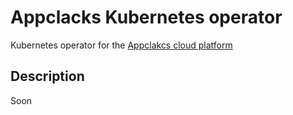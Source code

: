 # Appclacks Kubernetes operator

Kubernetes operator for the [Appclakcs cloud platform](https://appclacks.com/)

## Description

Soon
